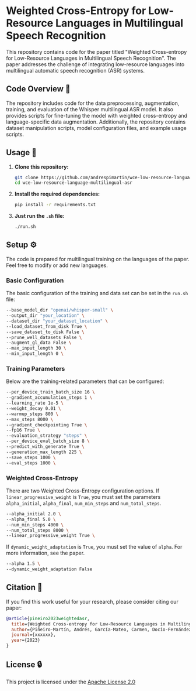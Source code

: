 # Weighted Cross-Entropy for Low-Resource Languages in Multilingual Speech Recognition

This repository contains code for the paper titled "Weighted Cross-entropy for Low-Resource Languages in Multilingual Speech Recognition". The paper addresses the challenge of integrating low-resource languages into multilingual automatic speech recognition (ASR) systems.

## Code Overview 📁

The repository includes code for the data preprocessing, augmentation, training, and evaluation of the Whisper multilingual ASR model. It also provides scripts for fine-tuning the model with weighted cross-entropy and language-specific data augmentation. Additionally, the repository contains dataset manipulation scripts, model configuration files, and example usage scripts.

## Usage 🚀

1. **Clone this repository:**

    ```bash
    git clone https://github.com/andrespimartin/wce-low-resource-language-multilingual-asr.git
    cd wce-low-resource-language-multilingual-asr
    ```

2. **Install the required dependencies:**

    ```bash
    pip install -r requirements.txt
    ```

3. **Just run the `.sh` file:**

    ```bash
    ./run.sh
    ```

## Setup ⚙️

The code is prepared for multilingual training on the languages of the paper. Feel free to modify or add new languages.

### Basic Configuration

The basic configuration of the training and data set can be set in the `run.sh` file:


```bash
--base_model_dir "openai/whisper-small" \
--output_dir "your_location" \
--dataset_dir "your_dataset_location" \
--load_dataset_from_disk True \
--save_dataset_to_disk False \
--prune_well_datasets False \
--augment_gl_data False \
--max_input_length 30 \
--min_input_length 0 \
```

### Training Parameters

Below are the training-related parameters that can be configured:

```bash
--per_device_train_batch_size 16 \
--gradient_accumulation_steps 1 \
--learning_rate 1e-5 \
--weight_decay 0.01 \
--warmup_steps 800 \
--max_steps 8000 \
--gradient_checkpointing True \
--fp16 True \
--evaluation_strategy "steps" \
--per_device_eval_batch_size 8 \
--predict_with_generate True \
--generation_max_length 225 \
--save_steps 1000 \
--eval_steps 1000 \
```

### Weighted Cross-Entropy

There are two Weighted Cross-Entropy configuration options. If `linear_progressive_weight` is `True`, you must set the parameters `alpha_initial`, `alpha_final`, `num_min_steps` and `num_total_steps`. 

```bash
--alpha_initial 2.0 \
--alpha_final 5.0 \
--num_min_steps 4000 \
--num_total_steps 8000 \
--linear_progressive_weight True \
```

If `dynamic_weight_adaptation` is `True`, you must set the value of `alpha`. For more information, see the paper.

```bash
--alpha 1.5 \
--dynamic_weight_adaptation False
```

## Citation 📖

If you find this work useful for your research, please consider citing our paper:

```bibtex
@article{pineiro2023weightedasr,
  title={Weighted Cross-entropy for Low-Resource Languages in Multilingual Speech Recognition},
  author={Piñeiro-Martín, Andrés, García-Mateo, Carmen, Docío-Fernández, Laura and López-Pérez, María del Carmen},
  journal={xxxxxx},
  year={2023}
}
```

## License 🔒

This project is licensed under the [Apache License 2.0](LICENSE)
